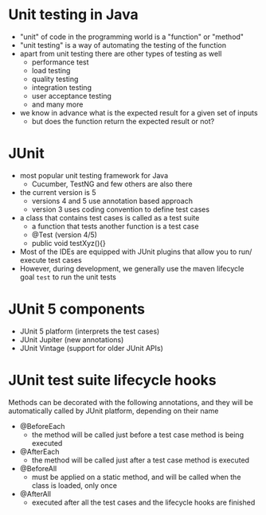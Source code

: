 # Unit testing in Java

- "unit" of code in the programming world is a "function" or "method"
- "unit testing" is a way of automating the testing of the function
- apart from unit testing there are other types of testing as well
  - performance test
  - load testing
  - quality testing
  - integration testing
  - user acceptance testing
  - and many more
- we know in advance what is the expected result for a given set of inputs
  - but does the function return the expected result or not?

# JUnit

- most popular unit testing framework for Java
  - Cucumber, TestNG and few others are also there
- the current version is 5
  - versions 4 and 5 use annotation based approach
  - version 3 uses coding convention to define test cases
- a class that contains test cases is called as a test suite
  - a function that tests another function is a test case
  - @Test (version 4/5)
  - public void testXyz(){}
- Most of the IDEs are equipped with JUnit plugins that allow you to run/ execute test cases
- However, during development, we generally use the maven lifecycle goal `test` to run the unit tests

# JUnit 5 components

- JUnit 5 platform (interprets the test cases)
- JUnit Jupiter (new annotations)
- JUnit Vintage (support for older JUnit APIs)

# JUnit test suite lifecycle hooks

Methods can be decorated with the following annotations, and they will be automatically called by JUnit platform, depending on their name

- @BeforeEach
  - the method will be called just before a test case method is being executed
- @AfterEach
  - the method will be called just after a test case method is executed
- @BeforeAll
  - must be applied on a static method, and will be called when the class is loaded, only once
- @AfterAll
  - executed after all the test cases and the lifecycle hooks are finished
